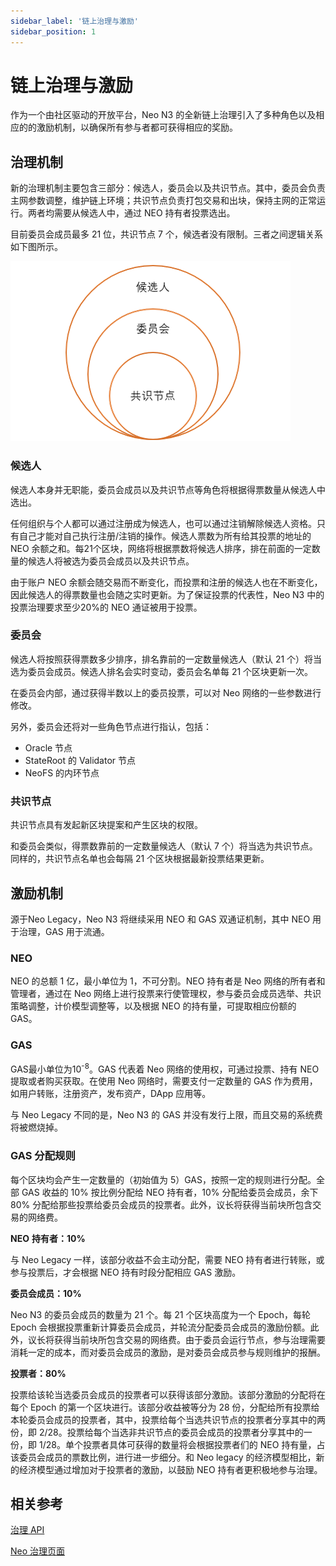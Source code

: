 ```yaml
---
sidebar_label: '链上治理与激励'
sidebar_position: 1
---
```


# 链上治理与激励

作为一个由社区驱动的开放平台，Neo N3 的全新链上治理引入了多种角色以及相应的的激励机制，以确保所有参与者都可获得相应的奖励。

## 治理机制

新的治理机制主要包含三部分：候选人，委员会以及共识节点。其中，委员会负责主网参数调整，维护链上环境；共识节点负责打包交易和出块，保持主网的正常运行。两者均需要从候选人中，通过 NEO 持有者投票选出。 

目前委员会成员最多 21 位，共识节点 7 个，候选者没有限制。三者之间逻辑关系如下图所示。

![](images/candidateRelationship.png)



### 候选人

候选人本身并无职能，委员会成员以及共识节点等角色将根据得票数量从候选人中选出。 

任何组织与个人都可以通过注册成为候选人，也可以通过注销解除候选人资格。只有自己才能对自己执行注册/注销的操作。候选人票数为所有给其投票的地址的 NEO 余额之和。每21个区块，网络将根据票数将候选人排序，排在前面的一定数量的候选人将被选为委员会成员以及共识节点。

由于账户 NEO 余额会随交易而不断变化，而投票和注册的候选人也在不断变化，因此候选人的得票数量也会随之实时更新。为了保证投票的代表性，Neo N3 中的投票治理要求至少20%的 NEO 通证被用于投票。

### 委员会 

候选人将按照获得票数多少排序，排名靠前的一定数量候选人（默认 21 个）将当选为委员会成员。候选人排名会实时变动，委员会名单每 21 个区块更新一次。 

在委员会内部，通过获得半数以上的委员投票，可以对 Neo 网络的一些参数进行修改。

另外，委员会还将对一些角色节点进行指认，包括：

- Oracle 节点
- StateRoot 的 Validator 节点
- NeoFS 的内环节点 

### 共识节点 

共识节点具有发起新区块提案和产生区块的权限。 

和委员会类似，得票数靠前的一定数量候选人（默认 7 个）将当选为共识节点。同样的，共识节点名单也会每隔 21 个区块根据最新投票结果更新。

## 激励机制

源于Neo Legacy，Neo N3 将继续采用 NEO 和 GAS 双通证机制，其中 NEO 用于治理，GAS 用于流通。

### NEO

NEO 的总额 1 亿，最小单位为 1，不可分割。NEO 持有者是 Neo 网络的所有者和管理者，通过在 Neo 网络上进行投票来行使管理权，参与委员会成员选举、共识策略调整，计价模型调整等，以及根据 NEO 的持有量，可提取相应份额的 GAS。

### GAS

GAS最小单位为10<sup>-8</sup>。GAS 代表着 Neo 网络的使用权，可通过投票、持有 NEO 提取或者购买获取。在使用 Neo 网络时，需要支付一定数量的 GAS 作为费用，如用户转账，注册资产，发布资产，DApp 应用等。

与 Neo Legacy 不同的是，Neo N3 的 GAS 并没有发行上限，而且交易的系统费将被燃烧掉。

### GAS 分配规则  

每个区块均会产生一定数量的（初始值为 5）GAS，按照一定的规则进行分配。全部 GAS 收益的 10% 按比例分配给 NEO 持有者，10% 分配给委员会成员，余下 80% 分配给那些投票给委员会成员的投票者。此外，议长将获得当前块所包含交易的网络费。 

**NEO** **持有者：10%**

与 Neo Legacy 一样，该部分收益不会主动分配，需要 NEO 持有者进行转账，或参与投票后，才会根据 NEO 持有时段分配相应 GAS 激励。 

**委员会成员：10%**

Neo N3 的委员会成员的数量为 21 个。每 21 个区块高度为一个 Epoch，每轮 Epoch 会根据投票重新计算委员会成员，并轮流分配委员会成员的激励份额。此外，议长将获得当前块所包含交易的网络费。由于委员会运行节点，参与治理需要消耗一定的成本，而对委员会成员的激励，是对委员会成员参与规则维护的报酬。

**投票者：80%**

投票给该轮当选委员会成员的投票者可以获得该部分激励。该部分激励的分配将在每个 Epoch 的第一个区块进行。该部分收益被等分为 28 份，分配给所有投票给本轮委员会成员的投票者，其中，投票给每个当选共识节点的投票者分享其中的两份，即 2/28。投票给每个当选非共识节点的委员会成员的投票者分享其中的一份，即 1/28。单个投票者具体可获得的数量将会根据投票者们的 NEO 持有量，占该委员会成员的票数比例，进行进一步细分。和 Neo legacy 的经济模型相比，新的经济模型通过增加对于投票者的激励，以鼓励 NEO 持有者更积极地参与治理。

## 相关参考

[治理 API](../reference/govapi/index.md)

[Neo 治理页面](https://neo.org/gov)

